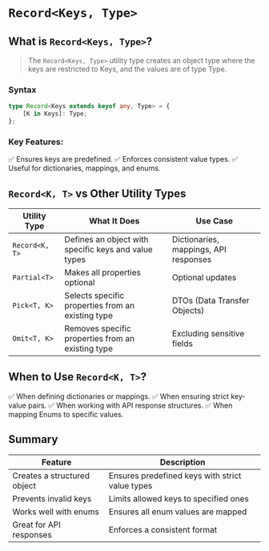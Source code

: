 # `Record<Keys, Type>`

## What is `Record<Keys, Type>`?

> The `Record<Keys, Type>` utility type creates an object type where the keys are restricted to Keys, and the values are of type Type.

### Syntax

```typescript
type Record<Keys extends keyof any, Type> = {
    [K in Keys]: Type;
};
```

### Key Features:

✅ Ensures keys are predefined.
✅ Enforces consistent value types.
✅ Useful for dictionaries, mappings, and enums.


## `Record<K, T>` vs Other Utility Types

| Utility Type | What It Does | Use Case |
|--------------|--------------|----------|
| `Record<K, T>` | Defines an object with specific keys and value types | Dictionaries, mappings, API responses |
| `Partial<T>` | Makes all properties optional | Optional updates |
| `Pick<T, K>` | Selects specific properties from an existing type | DTOs (Data Transfer Objects) |
| `Omit<T, K>` | Removes specific properties from an existing type | Excluding sensitive fields |


## When to Use `Record<K, T>`?

✅ When defining dictionaries or mappings.
✅ When ensuring strict key-value pairs.
✅ When working with API response structures.
✅ When mapping Enums to specific values.


## Summary

| Feature                | Description                              |
|------------------------|------------------------------------------|
| Creates a structured object | Ensures predefined keys with strict value types |
| Prevents invalid keys  | Limits allowed keys to specified ones    |
| Works well with enums  | Ensures all enum values are mapped       |
| Great for API responses | Enforces a consistent format             |
